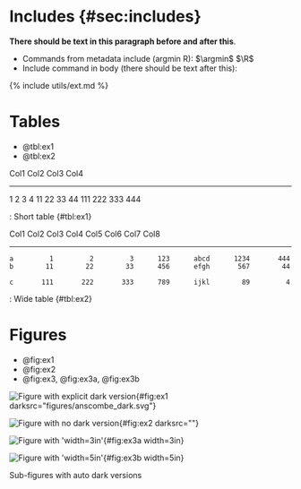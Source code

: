 # Includes {#sec:includes}

**There should be text in this paragraph before and after this**.

* Commands from metadata include (argmin R): $\argmin$ $\R$
* Include command in body (there should be text after this):

{% include utils/ext.md %}


# Tables

* @tbl:ex1
* @tbl:ex2

Col1       Col2     Col3     Col4
------   ------    ------    ------
1             2      3       4
11           22      33      44
111         222     333      444

: Short table {#tbl:ex1}

 Col1      Col2      Col3      Col4     Col5      Col6      Col7      Col8
-----     -----     -----     -----    -----     -----     -----     -----
    a         1         2         3      123      abcd      1234       444
    b        11        22        33      456      efgh       567        44
<!--  -->
    c       111       222       333      789      ijkl        89         4

: Wide table {#tbl:ex2}


# Figures

* @fig:ex1
* @fig:ex2
* @fig:ex3, @fig:ex3a, @fig:ex3b

![Figure with explicit dark version](figures/anscombe){#fig:ex1 darksrc="figures/anscombe_dark.svg"}

![Figure with no dark version](figures/diamonds){#fig:ex2 darksrc=""}

<div id="fig:ex3">

![Figure with 'width=3in'](figures/gaussian2d){#fig:ex3a width=3in}

![Figure with 'width=5in'](figures/densities){#fig:ex3b width=5in}

Sub-figures with auto dark versions
</div>
